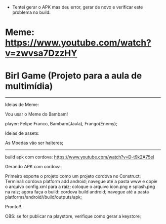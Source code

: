 - Tentei gerar o APK mas deu error, gerar de novo e verificar este problema no build.

# Meme: https://www.youtube.com/watch?v=zwvsa7DzzHY

# Birl Game (Projeto para a aula de multimídia)

--------------------------------------------------
Ideias de Meme:

Vou usar o Meme do Bambam!

player: Felipe Franco, Bambam(Jaula), Frango(Enemy);

Ideias de assets:

As Moedas vão ser halteres;

---------------------------------------------------

build apk com cordova:
https://www.youtube.com/watch?v=D-t9k2A75eI

Gerando APK com cordova:

Primeiro exporte o projeto como um projeto cordova no Construct;
Terminal: cordova platform add android;
navegue até a pasta www e copie o arquivo config.xml para a raiz;
coloque o arquivo icon.png e splash.png na raiz;
agora faça o build: cordova build android;
navegue até a pasta platforms/android//build/outputs/apk;

Pronto!!



OBS: se for publicar na playstore, verifique como gerar a keystore;
